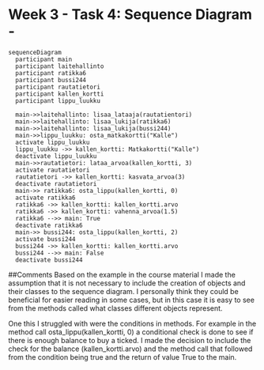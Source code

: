 # Week 3 - Task 4: Sequence Diagram - 


```mermaid
sequenceDiagram
  participant main
  participant laitehallinto
  participant ratikka6
  participant bussi244
  participant rautatietori
  participant kallen_kortti
  participant lippu_luukku
  
  main->>laitehallinto: lisaa_lataaja(rautatientori)
  main->>laitehallinto: lisaa_lukija(ratikka6)
  main->>laitehallinto: lisaa_lukija(bussi244)
  main->>lippu_luukku: osta_matkakortti("Kalle")
  activate lippu_luukku
  lippu_luukku ->> kallen_kortti: Matkakortti("Kalle")
  deactivate lippu_luukku
  main->>rautatietori: lataa_arvoa(kallen_kortti, 3)
  activate rautatietori
  rautatietori ->> kallen_kortti: kasvata_arvoa(3)
  deactivate rautatietori
  main->> ratikka6: osta_lippu(kallen_kortti, 0)
  activate ratikka6
  ratikka6 ->> kallen_kortti: kallen_kortti.arvo
  ratikka6 ->> kallen_kortti: vahenna_arvoa(1.5)
  ratikka6 -->> main: True
  deactivate ratikka6
  main->> bussi244: osta_lippu(kallen_kortti, 2)
  activate bussi244
  bussi244 ->> kallen_kortti: kallen_kortti.arvo
  bussi244 -->> main: False
  deactivate bussi244
```

##Comments
Based on the example in the course material I made the assumption that it is not necessary to include the creation of objects and their classes to the sequence diagram. I personally think they could be beneficial for easier reading in some cases, but in this case it is easy to see from the methods called what classes different objects represent. 

One this I struggled with were the conditions in methods. For example in the method call osta_lippu(kallen_kortti, 0) a conditional check is done to see if there is enough balance to buy a ticked. I made the decision to include the check for the balance (kallen_kortti.arvo) and the method call that followed from the condition being true and the return of value True to the main.